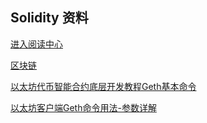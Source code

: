 ## Solidity 资料
[进入阅读中心](https://github.com/twq0076262/solidity-zh/blob/master/TOC.md)

[区块链](https://www.cnblogs.com/tinyxiong/category/1131550.html)

[以太坊代币智能合约底层开发教程Geth基本命令](https://blog.csdn.net/jqq53016353/article/details/78510059)

[以太坊客户端Geth命令用法-参数详解](https://learnblockchain.cn/2017/11/29/geth_cmd_options/)





